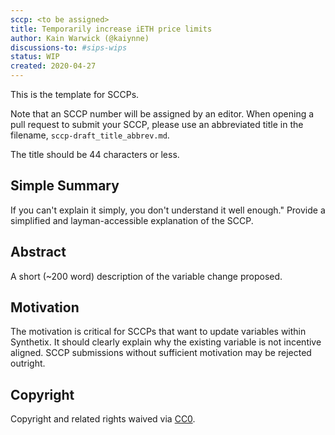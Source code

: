 ```yaml
---
sccp: <to be assigned>
title: Temporarily increase iETH price limits
author: Kain Warwick (@kaiynne)
discussions-to: #sips-wips
status: WIP
created: 2020-04-27
---
```


<!--You can leave these HTML comments in your merged SCCP and delete the visible duplicate text guides, they will not appear and may be helpful to refer to if you edit it again. This is the suggested template for new SCCPs. Note that an SCCP number will be assigned by an editor. When opening a pull request to submit your SCCP, please use an abbreviated title in the filename, `sccp-draft_title_abbrev.md`. The title should be 44 characters or less.-->
This is the template for SCCPs.

Note that an SCCP number will be assigned by an editor. When opening a pull request to submit your SCCP, please use an abbreviated title in the filename, `sccp-draft_title_abbrev.md`.

The title should be 44 characters or less.

## Simple Summary
<!--"If you can't explain it simply, you don't understand it well enough." Provide a simplified and layman-accessible explanation of the SCCP.-->
If you can't explain it simply, you don't understand it well enough." Provide a simplified and layman-accessible explanation of the SCCP.

## Abstract
<!--A short (~200 word) description of the variable change proposed.-->
A short (~200 word) description of the variable change proposed.

## Motivation
<!--The motivation is critical for SCCPs that want to update variables within Synthetix. It should clearly explain why the existing variable is not incentive aligned. SCCP submissions without sufficient motivation may be rejected outright.-->
The motivation is critical for SCCPs that want to update variables within Synthetix. It should clearly explain why the existing variable is not incentive aligned. SCCP submissions without sufficient motivation may be rejected outright.

## Copyright
Copyright and related rights waived via [CC0](https://creativecommons.org/publicdomain/zero/1.0/).

